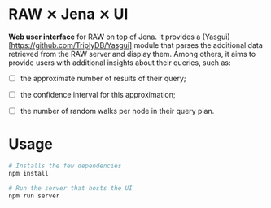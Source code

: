 # RAW ⨯ Jena ⨯ UI

**Web user interface** for RAW on top of Jena. It provides a
(Yasgui)[https://github.com/TriplyDB/Yasgui] module that parses the
additional data retrieved from the RAW server and display them. Among
others, it aims to provide users with additional insights about their
queries, such as: 

- [ ] the approximate number of results of their query;

- [ ] the confidence interval for this approximation;

- [ ] the number of random walks per node in their query plan.


# Usage

```bash
# Installs the few dependencies
npm install

# Run the server that hosts the UI
npm run server
```
